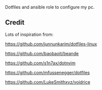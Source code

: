 Dotfiles and ansible role to configure my pc.


Credit
------------------
Lots of inspiration from:

https://github.com/junnunkarim/dotfiles-linux

https://github.com/baobaoit/beande

https://github.com/s1n7ax/dotnvim

https://github.com/mfussenegger/dotfiles

https://github.com/LukeSmithxyz/voidrice

